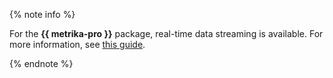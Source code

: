 {% note info %}

For the **{{ metrika-pro }}** package, real-time data streaming is available. For more information, see [this guide](https://yandex.ru/support/metrica/pro/cloud.html?lang=en).

{% endnote %}
